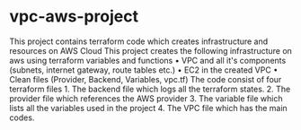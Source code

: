 # vpc-aws-project
This project contains terraform code which creates infrastructure and resources on AWS Cloud
This project creates the following infrastructure on aws using terraform variables and functions
	•	VPC and all it's components (subnets, internet gateway, route tables etc.)
	•	EC2 in the created VPC
	•	Clean files (Provider, Backend, Variables, vpc.tf)
The code consist of four terraform files
	1.	The backend file which logs all the terraform states.
	2.	The provider file which references the AWS provider
	3.	The variable file which lists all the variables used in the project
	4.	The VPC file which has the main codes.
